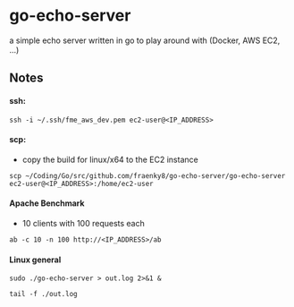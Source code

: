 # go-echo-server

a simple echo server written in go to play around with (Docker, AWS EC2, ...)

## Notes

#### ssh:

`ssh -i ~/.ssh/fme_aws_dev.pem ec2-user@<IP_ADDRESS>`

#### scp:
* copy the build for linux/x64 to the EC2 instance

`scp ~/Coding/Go/src/github.com/fraenky8/go-echo-server/go-echo-server ec2-user@<IP_ADDRESS>:/home/ec2-user`


#### Apache Benchmark
* 10 clients with 100 requests each

`ab -c 10 -n 100 http://<IP_ADDRESS>/ab`


#### Linux general

```
sudo ./go-echo-server > out.log 2>&1 &

tail -f ./out.log
```
